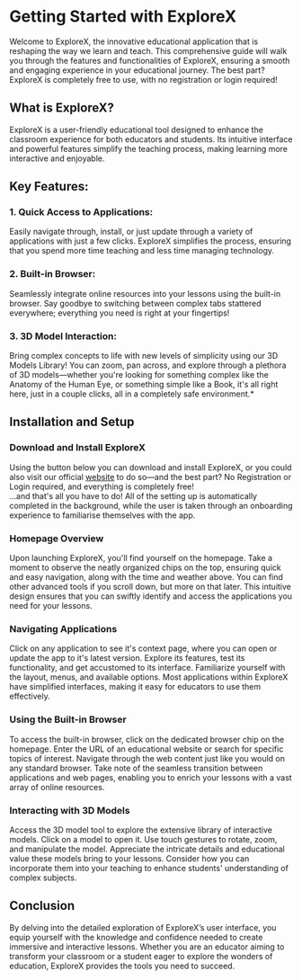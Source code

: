 # Getting Started with ExploreX

Welcome to ExploreX, the innovative educational application that is reshaping the way we learn and teach. This comprehensive guide will walk you through the features and functionalities of ExploreX, ensuring a smooth and engaging experience in your educational journey. The best part? ExploreX is completely free to use, with no registration or login required!

## What is ExploreX?

ExploreX is a user-friendly educational tool designed to enhance the classroom experience for both educators and students. Its intuitive interface and powerful features simplify the teaching process, making learning more interactive and enjoyable.

## Key Features:

### 1. Quick Access to Applications:
Easily navigate through, install, or just update through a variety of applications with just a few clicks. ExploreX simplifies the process, ensuring that you spend more time teaching and less time managing technology.

### 2. Built-in Browser:
Seamlessly integrate online resources into your lessons using the built-in browser. Say goodbye to switching between complex tabs stattered everywhere; everything you need is right at your fingertips!

### 3. 3D Model Interaction:
Bring complex concepts to life with new levels of simplicity using our 3D Models Library! You can zoom, pan across, and explore through a plethora of 3D models—whether you're looking for something complex like the Anatomy of the Human Eye, or something simple like a Book, it's all right here, just in a couple clicks, all in a completely safe environment.*

## Installation and Setup
### Download and Install ExploreX
Using the button below you can download and install ExploreX, or you could also visit our official [website](https://pixl-corporation.vercel.app/) to do so—and the best part? No Registration or Login required, and everything is completely free!
<br>
...and that's all you have to do! All of the setting up is automatically completed in the background, while the user is taken through an onboarding experience to familiarise themselves with the app.

### Homepage Overview
Upon launching ExploreX, you'll find yourself on the homepage. Take a moment to observe the neatly organized chips on the top, ensuring quick and easy navigation, along with the time and weather above. You can find other advanced tools if you scroll down, but more on that later. This intuitive design ensures that you can swiftly identify and access the applications you need for your lessons.

### Navigating Applications
Click on any application to see it's context page, where you can open or update the app to it's latest version. Explore its features, test its functionality, and get accustomed to its interface. Familiarize yourself with the layout, menus, and available options. Most applications within ExploreX have simplified interfaces, making it easy for educators to use them effectively.

### Using the Built-in Browser
To access the built-in browser, click on the dedicated browser chip on the homepage. Enter the URL of an educational website or search for specific topics of interest. Navigate through the web content just like you would on any standard browser. Take note of the seamless transition between applications and web pages, enabling you to enrich your lessons with a vast array of online resources.

### Interacting with 3D Models
Access the 3D model tool to explore the extensive library of interactive models. Click on a model to open it. Use touch gestures to rotate, zoom, and manipulate the model. Appreciate the intricate details and educational value these models bring to your lessons. Consider how you can incorporate them into your teaching to enhance students' understanding of complex subjects.

## Conclusion
By delving into the detailed exploration of ExploreX’s user interface, you equip yourself with the knowledge and confidence needed to create immersive and interactive lessons. Whether you are an educator aiming to transform your classroom or a student eager to explore the wonders of education, ExploreX provides the tools you need to succeed.
